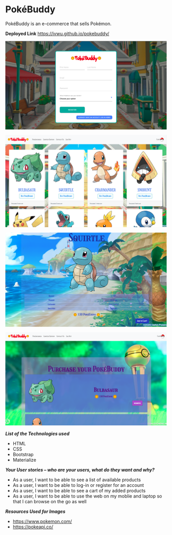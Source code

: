 # PokéBuddy

PokéBuddy is an e-commerce that sells Pokémon. 

**Deployed Link**
https://ivwu.github.io/pokebuddy/

<!-- ***An embedded screenshot of the app*** -->

![registration page](/images/registration.png)

![products page](/images/products.png)

![detail page](/images/detail.png)

![cart page](/images/cart.png)

***List of the Technologies used***
- HTML
- CSS
- Bootstrap
- Materialize

***Your User stories – who are your users, what do they want and why?***

- As a user, I want to be able to see a list of available products
- As a user, I want to be able to log-in or register for an account
- As a user, I want to be able to see a cart of my added products
- As a user, I want to be able to use the web on my moblie and laptop so that I can browse on the go as well

<!-- 
***Descriptions of any Unsolved problems or major hurdles you had to overcome*** -->

***Resources Used for Images***

- https://www.pokemon.com/
- https://pokeapi.co/
